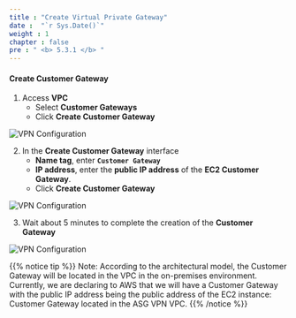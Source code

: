 ```yaml
---
title : "Create Virtual Private Gateway"
date :  "`r Sys.Date()`" 
weight : 1
chapter : false
pre : " <b> 5.3.1 </b> "
---
```


#### Create Customer Gateway

1. Access **VPC**
    - Select **Customer Gateways**
    - Click **Create Customer Gateway**

![VPN Configuration](/images/19/image.png?featherlight=false&width=90pc)

2. In the **Create Customer Gateway** interface
    - **Name tag**, enter **`Customer Gateway`**
    - **IP address**, enter the **public IP address** of the **EC2 Customer Gateway**.
    - Click **Create Customer Gateway**

![VPN Configuration](/images/19/image%201.png?featherlight=false&width=90pc)

3. Wait about 5 minutes to complete the creation of the **Customer Gateway**

![VPN Configuration](/images/19/image%202.png?featherlight=false&width=90pc)

{{% notice tip %}}
Note: According to the architectural model, the Customer Gateway will be located in the VPC in the on-premises environment. Currently, we are declaring to AWS that we will have a Customer Gateway with the public IP address being the public address of the EC2 instance: Customer Gateway located in the ASG VPN VPC.
{{% /notice %}}
